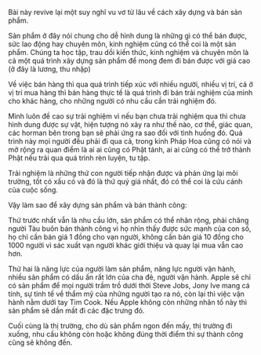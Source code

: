 Bài này revive lại một suy nghĩ vu vơ từ lâu về cách xây dựng và bán sản phẩm. 

Sản phẩm ở đây nói chung cho dễ hình dung là những gì có thể bán được, sức lao động hay chuyên môn, kinh nghiệm cũng có thể coi là một sản phẩm. Chúng ta học tập, trau dồi kiến thức, kinh nghiệm và chuyên môn là cả một quá trình xây dựng sản phẩm để mong đem đi bán được với giá cao (ở đây là lương, thu nhập)

Về việc bán hàng thì qua quá trình tiếp xúc với nhiều người, nhiều vị trí, cả ở vị trí mua hàng thì bán hàng thực tế là quá trình đi bán trải nghiệm của mình cho khác hàng, cho những người có nhu cầu cần trải nghiệm đó. 

Mình luôn đề cao sự trải nghiệm vì nếu bạn chưa trải nghiệm qua thì chưa hình dung được sự vật, hiện tượng nó xảy ra như thế nào, cơ thể, giác quan, các horman bên trong bạn sẽ phải ứng ra sao đối với tình huống đó. Quá trình này mọi người đều phải đi qua cả, trong kinh Pháp Hoa cũng có nói và mở rộng ra quan điểm là ai ai cũng có Phật tánh, ai ai cũng có thể trở thành Phật nếu trải qua quá trình rèn luyện, tu tập. 

Trải nghiệm là những thứ con người tiếp nhận được và phản ứng lại môi trường, tốt có xấu có và đó là thứ quý giá nhất, đó có thể coi là cứu cánh của cuộc sống. 

Vậy làm sao để xây dựng sản phẩm và bán thành công: 

Thứ trước nhất vẫn là nhu cầu lớn, sản phẩm có thể nhân rộng, phải chăng người Tàu buôn bán thành công vì họ nhìn thấy được sức mạnh của con số, họ chỉ cần bán giá 1 đồng cho vạn người, không cần bán giá 10 đồng cho 1000 người vì sác xuất vạn người khác giới thiệu và quay lại mua vẫn cao hơn.

Thứ hai là năng lực của người làm sản phẩm, năng lực người vận hành, nhiều sản phẩm có dấu ấn rất lớn của cha đẻ, người vận hành. Apple sẽ chỉ có sản phẩm để mọi người trầm trồ dưới thời Steve Jobs, Jony Ive mang cá tính, sự tinh tế về thẩm mỹ của những người tạo ra nó, còn lại thì việc vận hành nằm dưới tay Tim Cook. Nếu Apple không còn những nhân tố này thì sản phẩm sẽ dần mất đi các đặc trưng đó.

Cuối cùng là thị trường, cho dù sản phẩm ngon đến mấy, thị trường đi xuống, nhu cầu không còn hoặc không đúng thời điểm thì sự thành công cũng sẽ không đến.
